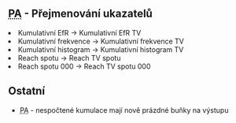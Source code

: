 ﻿---
categories: [fenix]
layout: fenix
---
## <abbr title="Postanalýza">PA</abbr> - Přejmenování ukazatelů
<li>Kumulativní EfR -> Kumulativní EfR TV</li>
<li>Kumulativní frekvence -> Kumulativní frekvence TV</li>
<li>Kumulativní histogram -> Kumulativní histogram TV</li>
<li>Reach spotu -> Reach TV spotu</li>
<li>Reach spotu 000 -> Reach TV spotu 000</li>

## Ostatní
<ul><li><abbr title="Postanalýza">PA</abbr> - nespočtené kumulace mají nově prázdné buňky na výstupu</li></ul>
